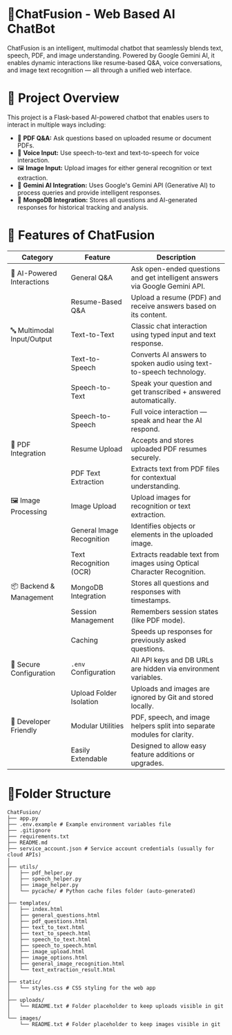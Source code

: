# 🤖ChatFusion - Web Based AI ChatBot
ChatFusion is an intelligent, multimodal chatbot that seamlessly blends text, speech, PDF, and image understanding. Powered by Google Gemini AI, it enables dynamic interactions like resume-based Q&A, voice conversations, and image text recognition — all through a unified web interface.
# 📌 Project Overview

This project is a Flask-based AI-powered chatbot that enables users to interact in multiple ways including:

- 📄 **PDF Q&A:** Ask questions based on uploaded resume or document PDFs.  
- 🎤 **Voice Input:** Use speech-to-text and text-to-speech for voice interaction.  
- 🖼️ **Image Input:** Upload images for either general recognition or text extraction.  
- 🤖 **Gemini AI Integration:** Uses Google's Gemini API (Generative AI) to process queries and provide intelligent responses.  
- 🧠 **MongoDB Integration:** Stores all questions and AI-generated responses for historical tracking and analysis.
# 🚀 Features of ChatFusion

| **Category**              | **Feature**                         | **Description**                                                                 |
|---------------------------|-------------------------------------|---------------------------------------------------------------------------------|
| 🧠 AI-Powered Interactions | General Q&A                         | Ask open-ended questions and get intelligent answers via Google Gemini API.    |
|                           | Resume-Based Q&A                    | Upload a resume (PDF) and receive answers based on its content.                |
| 🔤 Multimodal Input/Output | Text-to-Text                        | Classic chat interaction using typed input and text response.                  |
|                           | Text-to-Speech                      | Converts AI answers to spoken audio using text-to-speech technology.           |
|                           | Speech-to-Text                      | Speak your question and get transcribed + answered automatically.              |
|                           | Speech-to-Speech                    | Full voice interaction — speak and hear the AI respond.                        |
| 📄 PDF Integration         | Resume Upload                       | Accepts and stores uploaded PDF resumes securely.                              |
|                           | PDF Text Extraction                 | Extracts text from PDF files for contextual understanding.                     |
| 🖼️ Image Processing        | Image Upload                        | Upload images for recognition or text extraction.                              |
|                           | General Image Recognition           | Identifies objects or elements in the uploaded image.                          |
|                           | Text Recognition (OCR)              | Extracts readable text from images using Optical Character Recognition.        |
| 📦 Backend & Management    | MongoDB Integration                 | Stores all questions and responses with timestamps.                            |
|                           | Session Management                  | Remembers session states (like PDF mode).                                      |
|                           | Caching                             | Speeds up responses for previously asked questions.                            |
| 🔐 Secure Configuration    | `.env` Configuration                | All API keys and DB URLs are hidden via environment variables.                 |
|                           | Upload Folder Isolation             | Uploads and images are ignored by Git and stored locally.                      |
| 🧪 Developer Friendly      | Modular Utilities                   | PDF, speech, and image helpers split into separate modules for clarity.        |
|                           | Easily Extendable                   | Designed to allow easy feature additions or upgrades.                          |
#  📁Folder Structure
```
ChatFusion/
├── app.py
├── .env.example # Example environment variables file
├── .gitignore
├── requirements.txt
├── README.md
├── service_account.json # Service account credentials (usually for cloud APIs)
│
├── utils/
│   ├── pdf_helper.py
│   ├── speech_helper.py
│   ├── image_helper.py
│   └── pycache/ # Python cache files folder (auto-generated)
│
├── templates/
│   ├── index.html
│   ├── general_questions.html
│   ├── pdf_questions.html
│   ├── text_to_text.html
│   ├── text_to_speech.html
│   ├── speech_to_text.html
│   ├── speech_to_speech.html
│   ├── image_upload.html
│   ├── image_options.html
│   ├── general_image_recognition.html
│   └── text_extraction_result.html
│
├── static/
│   └── styles.css # CSS styling for the web app
│
├── uploads/
│   └── README.txt # Folder placeholder to keep uploads visible in git
│
└── images/
    └── README.txt # Folder placeholder to keep images visible in git
```
